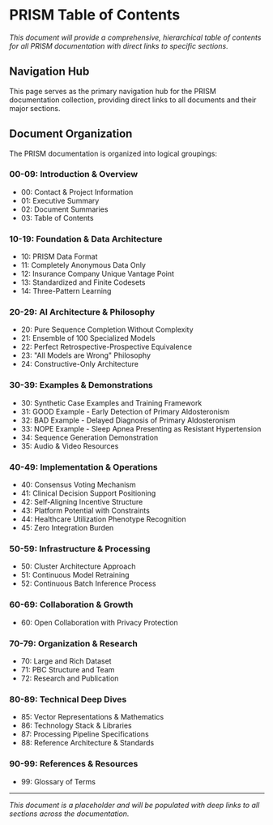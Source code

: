 # PRISM Table of Contents

*This document will provide a comprehensive, hierarchical table of contents for all PRISM documentation with direct links to specific sections.*

## Navigation Hub

This page serves as the primary navigation hub for the PRISM documentation collection, providing direct links to all documents and their major sections.

## Document Organization

The PRISM documentation is organized into logical groupings:

### 00-09: Introduction & Overview
- 00: Contact & Project Information
- 01: Executive Summary
- 02: Document Summaries
- 03: Table of Contents

### 10-19: Foundation & Data Architecture
- 10: PRISM Data Format
- 11: Completely Anonymous Data Only
- 12: Insurance Company Unique Vantage Point
- 13: Standardized and Finite Codesets
- 14: Three-Pattern Learning

### 20-29: AI Architecture & Philosophy
- 20: Pure Sequence Completion Without Complexity
- 21: Ensemble of 100 Specialized Models
- 22: Perfect Retrospective-Prospective Equivalence
- 23: "All Models are Wrong" Philosophy
- 24: Constructive-Only Architecture

### 30-39: Examples & Demonstrations
- 30: Synthetic Case Examples and Training Framework
- 31: GOOD Example - Early Detection of Primary Aldosteronism
- 32: BAD Example - Delayed Diagnosis of Primary Aldosteronism
- 33: NOPE Example - Sleep Apnea Presenting as Resistant Hypertension
- 34: Sequence Generation Demonstration
- 35: Audio & Video Resources

### 40-49: Implementation & Operations
- 40: Consensus Voting Mechanism
- 41: Clinical Decision Support Positioning
- 42: Self-Aligning Incentive Structure
- 43: Platform Potential with Constraints
- 44: Healthcare Utilization Phenotype Recognition
- 45: Zero Integration Burden

### 50-59: Infrastructure & Processing
- 50: Cluster Architecture Approach
- 51: Continuous Model Retraining
- 52: Continuous Batch Inference Process

### 60-69: Collaboration & Growth
- 60: Open Collaboration with Privacy Protection

### 70-79: Organization & Research
- 70: Large and Rich Dataset
- 71: PBC Structure and Team
- 72: Research and Publication

### 80-89: Technical Deep Dives
- 85: Vector Representations & Mathematics
- 86: Technology Stack & Libraries
- 87: Processing Pipeline Specifications
- 88: Reference Architecture & Standards

### 90-99: References & Resources
- 99: Glossary of Terms

---

*This document is a placeholder and will be populated with deep links to all sections across the documentation.*
